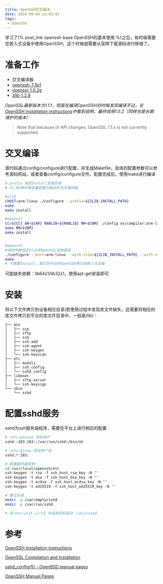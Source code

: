 ```yaml
---
title: OpenSSH交叉编译
date: 2016-09-04 14:03:42
tags:
 - OpenSSH
---
```


学习了{% post_link openssh-base OpenSSH的基本使用 %}之后，有时候需要在嵌入式设备中使用OpenSSH，这个时候就需要从官网下载源码进行移植了。

# 准备工作
* 交叉编译器
* [openssh-7.3p1](http://www.openssh.com/portable.html)
* [openssl-1.0.2g](http://www.openssl.org)
* [zlib-1.2.8](http://www.zlib.net)

*OpenSSL最新版本为1.1.1，但是在编译OpenSSH的时候发现编译不过，在[OpenSSH Installation instructions](http://ftp.openbsd.org/pub/OpenBSD/OpenSSH/portable/INSTALL)中看到说明，最终改用1.0.2（同样也是长期维护的版本）*
>Note that because of API changes,
OpenSSL 1.1.x is not currently supported.

# 交叉编译
源代码通过config/configure进行配置，并生成Makefile，具体的配置参数可以参考源码网站，或者查看config/configure文件。配置完成后，使用make进行编译

```bash
# prefix 指定Install安装目录
# CC,AR等环境变量配置为相应的交叉编译器

#zlib
CHOST=arm-linux ./configure --prefix=${ZLIB_INSTALL_PATH}
make
make install

#openssl
CC=${CC} AR=${AR} RANLIB=${RANLIB} NM=${NM} ./config os/compiler:arm-linux-gcc no-asm shared --prefix=${OPENSSL_INSTALL_PATH}
make NM=${NM}
make install


#openssh
#调用参数指定zlib和OpenSSL安装路径
./configure --host=arm-linux --with-zlib=${ZLIB_INSTALL_PATH} --with-ssl-dir=${OPENSSL_INSTALL_PATH} --disable-etc-default-login CC=${CC} AR=${AR} RANLIB=${RANLIB}
make
# 不需要Install，我们将手动将OpenSSH拷贝到嵌入式设备
```
可能缺失依赖：lib64z1/lib32z1，使用apt-get安装即可

# 安装
将以下文件拷贝到设备相应目录(若使用过程中发现库文件缺失，还需要将相应的库文件拷贝到平台的库文件目录中，一般是/lib)：
```
├── bin
│   ├── scp
│   ├── sftp
│   ├── ssh
│   ├── ssh-add
│   ├── ssh-agent
│   ├── ssh-keygen
│   └── ssh-keyscan
├── etc
│   ├── moduli
│   ├── ssh_config
│   └── sshd_config
├── libexec
│   ├── sftp-server
│   └── ssh-keysign
└── sbin
    └── sshd
```

# 配置sshd服务
sshd为ssh服务端程序，需要在平台上进行相应的配置

```bash
# /etc/passwd 添加用户
sshd::103:103::/var/run/sshd:/bin/sh

# /etc/group 添加用户组
sshd:*:103:

# 配置服务器密钥
cd /usr/local/openssh/etc
ssh-keygen -t rsa -f ssh_host_rsa_key -N ""  
ssh-keygen -t dsa -f ssh_host_dsa_key -N ""  
ssh-keygen -t ecdsa -f ssh_host_ecdsa_key -N "" 
ssh-keygen -t ed25519 -f ssh_host_ed25519_key -N "" 

# 建立目录
mkdir -p /var/empty/sshd
mkdir -p /var/run/sshd

# 在/etc/init.c/rcS 中追加开机启动 /sbin/sshd
```



# 参考
[OpenSSH Installation instructions](http://ftp.openbsd.org/pub/OpenBSD/OpenSSH/portable/INSTALL)

[OpenSSL Compilation and Installation](https://wiki.openssl.org/index.php/Compilation_and_Installation)

[sshd_config(5) - OpenBSD manual pages](https://man.openbsd.org/sshd_config)

[OpenSSH Manual Pages](http://www.openssh.com/manual.html)
